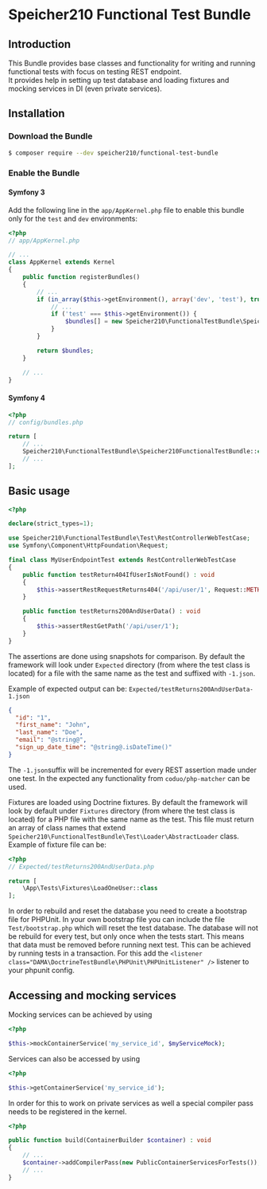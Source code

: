 # Speicher210 Functional Test Bundle

## Introduction

This Bundle provides base classes and functionality for writing and running functional tests 
with focus on testing REST endpoint.  
It provides help in setting up test database and loading fixtures and mocking services in DI (even private services).

## Installation

### Download the Bundle

```bash
$ composer require --dev speicher210/functional-test-bundle
```

### Enable the Bundle

#### Symfony 3
Add the following line in the `app/AppKernel.php` file to enable this bundle only for the `test` and `dev` environments:

```php
<?php
// app/AppKernel.php

// ...
class AppKernel extends Kernel
{
    public function registerBundles()
    {
        // ...
        if (in_array($this->getEnvironment(), array('dev', 'test'), true)) {
            // ...
            if ('test' === $this->getEnvironment()) {
                $bundles[] = new Speicher210\FunctionalTestBundle\Speicher210FunctionalTestBundle();
            }
        }

        return $bundles;
    }

    // ...
}
```

#### Symfony 4
```php
<?php
// config/bundles.php

return [
    // ...
    Speicher210\FunctionalTestBundle\Speicher210FunctionalTestBundle::class => ['dev' => true, 'test' => true],
    // ...
];
```

## Basic usage

```php
<?php

declare(strict_types=1);

use Speicher210\FunctionalTestBundle\Test\RestControllerWebTestCase;
use Symfony\Component\HttpFoundation\Request;

final class MyUserEndpointTest extends RestControllerWebTestCase
{
    public function testReturn404IfUserIsNotFound() : void
    {
        $this->assertRestRequestReturns404('/api/user/1', Request::METHOD_GET);
    }

    public function testReturns200AndUserData() : void
    {
        $this->assertRestGetPath('/api/user/1');
    }
}
```

The assertions are done using snapshots for comparison.
By default the framework will look under `Expected` directory (from where the test class is located) 
for a file with the same name as the test and suffixed with `-1.json`.

Example of expected output can be:
`Expected/testReturns200AndUserData-1.json`
```json
{
  "id": "1",
  "first_name": "John",
  "last_name": "Doe",
  "email": "@string@",
  "sign_up_date_time": "@string@.isDateTime()"
}
```
The `-1.json`suffix will be incremented for every REST assertion made under one test.
In the expected any functionality from `coduo/php-matcher` can be used.

Fixtures are loaded using Doctrine fixtures. 
By default the framework will look by default under `Fixtures` directory (from where the test class is located)
for a PHP file with the same name as the test. This file must return an array of class names that extend 
`Speicher210\FunctionalTestBundle\Test\Loader\AbstractLoader` class.
Example of fixture file can be:

```php
<?php
// Expected/testReturns200AndUserData.php

return [
    \App\Tests\Fixtures\LoadOneUser::class
];
```

In order to rebuild and reset the database you need to create a bootstrap file for PHPUnit.
In your own bootstrap file you can include the file `Test/bootstrap.php` which will reset the test database.
The database will not be rebuild for every test, but only once when the tests start.
This means that data must be removed before running next test. This can be achieved by running tests in a transaction.
For this add the `<listener class="DAMA\DoctrineTestBundle\PHPUnit\PHPUnitListener" />` listener to your phpunit config.

## Accessing and mocking services

Mocking services can be achieved by using

```php
<?php

$this->mockContainerService('my_service_id', $myServiceMock);
```

Services can also be accessed by using
```php
<?php

$this->getContainerService('my_service_id');
```

In order for this to work on private services as well a special compiler pass needs to be registered in the kernel.

```php
<?php

public function build(ContainerBuilder $container) : void
{
    // ...
    $container->addCompilerPass(new PublicContainerServicesForTests());
    // ...
}
```
